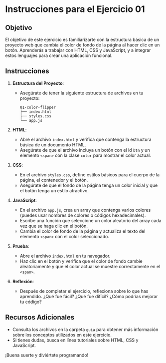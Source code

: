 # Instrucciones para el Ejercicio 01

## Objetivo
El objetivo de este ejercicio es familiarizarte con la estructura básica de un proyecto web que cambia el color de fondo de la página al hacer clic en un botón. Aprenderás a trabajar con HTML, CSS y JavaScript, y a integrar estos lenguajes para crear una aplicación funcional.

## Instrucciones

1. **Estructura del Proyecto**:
   - Asegúrate de tener la siguiente estructura de archivos en tu proyecto:
     ```
     01-color-flipper
     ├── index.html
     ├── styles.css
     └── app.js
     ```

2. **HTML**:
   - Abre el archivo `index.html` y verifica que contenga la estructura básica de un documento HTML.
   - Asegúrate de que el archivo incluya un botón con el id `btn` y un elemento `<span>` con la clase `color` para mostrar el color actual.

3. **CSS**:
   - En el archivo `styles.css`, define estilos básicos para el cuerpo de la página, el contenedor y el botón.
   - Asegúrate de que el fondo de la página tenga un color inicial y que el botón tenga un estilo atractivo.

4. **JavaScript**:
   - En el archivo `app.js`, crea un array que contenga varios colores (puedes usar nombres de colores o códigos hexadecimales).
   - Escribe una función que seleccione un color aleatorio del array cada vez que se haga clic en el botón.
   - Cambia el color de fondo de la página y actualiza el texto del elemento `<span>` con el color seleccionado.

5. **Prueba**:
   - Abre el archivo `index.html` en tu navegador.
   - Haz clic en el botón y verifica que el color de fondo cambie aleatoriamente y que el color actual se muestre correctamente en el `<span>`.

6. **Reflexión**:
   - Después de completar el ejercicio, reflexiona sobre lo que has aprendido. ¿Qué fue fácil? ¿Qué fue difícil? ¿Cómo podrías mejorar tu código?

## Recursos Adicionales
- Consulta los archivos en la carpeta `guia` para obtener más información sobre los conceptos utilizados en este ejercicio.
- Si tienes dudas, busca en línea tutoriales sobre HTML, CSS y JavaScript.

¡Buena suerte y diviértete programando!
